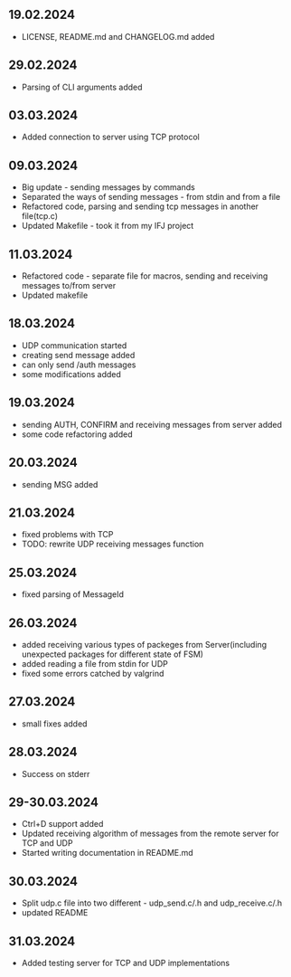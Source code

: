 ## 19.02.2024
* LICENSE, README.md and CHANGELOG.md added

## 29.02.2024
* Parsing of CLI arguments added

## 03.03.2024
* Added connection to server using TCP protocol

## 09.03.2024
* Big update - sending messages by commands
* Separated the ways of sending messages - from stdin and from a file
* Refactored code, parsing and sending tcp messages in another file(tcp.c)
* Updated Makefile - took it from my IFJ project

## 11.03.2024
* Refactored code - separate file for macros, sending and receiving messages to/from server
* Updated makefile

## 18.03.2024
* UDP communication started
* creating send message added
* can only send /auth messages
* some modifications added

## 19.03.2024
* sending AUTH, CONFIRM and receiving messages from server added
* some code refactoring added

## 20.03.2024
* sending MSG added

## 21.03.2024
* fixed problems with TCP
* TODO: rewrite UDP receiving messages function

## 25.03.2024
* fixed parsing of MessageId

## 26.03.2024
* added receiving various types of packeges from Server(including unexpected packages for different state of FSM)
* added reading a file from stdin for UDP
* fixed some errors catched by valgrind

## 27.03.2024
* small fixes added

## 28.03.2024
* Success on stderr

## 29-30.03.2024
* Ctrl+D support added
* Updated receiving algorithm of messages from the remote server for TCP and UDP
* Started writing documentation in README.md

## 30.03.2024
* Split udp.c file into two different - udp_send.c/.h and udp_receive.c/.h
* updated README

## 31.03.2024
* Added testing server for TCP and UDP implementations